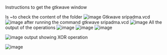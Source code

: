 Instructions to get the gtkwave window

ls ~to check the content of the folder
![image](https://github.com/sripadma19/sripadmach/assets/161410141/1dde8b4f-e078-45e0-ad95-76b0a1087caa)
Gtkwave sripadma.vcd
![image](https://github.com/sripadma19/sripadmach/assets/161410141/a63d30c3-c240-4dd7-9292-03ea9e0261c0)
after running the command gtkwave sripadma.vcd
![image](https://github.com/sripadma19/sripadmach/assets/161410141/f2f638fb-7e93-4aa1-adcc-6602cfc25e2c)
All the output of the operations
![image](https://github.com/sripadma19/sripadmach/assets/161410141/2cbe8a11-871a-41c2-b1fc-98013e2b20f6)
![image](https://github.com/sripadma19/sripadmach/assets/161410141/1b2987fe-a085-4e3e-aa2a-6a3fe0668693)
![image](https://github.com/sripadma19/sripadmach/assets/161410141/b6622a2b-0635-4677-8e5e-5a0b99181ae5)

![image](https://github.com/sripadma19/sripadmach/assets/161410141/c0a4dae2-3916-4bb3-b88b-c64c9f4e93e9)
output showing XOR operation

![image](https://github.com/sripadma19/sripadmach/assets/161410141/636fcf7b-98cd-4663-b8a1-5a9bf59a5abb)



